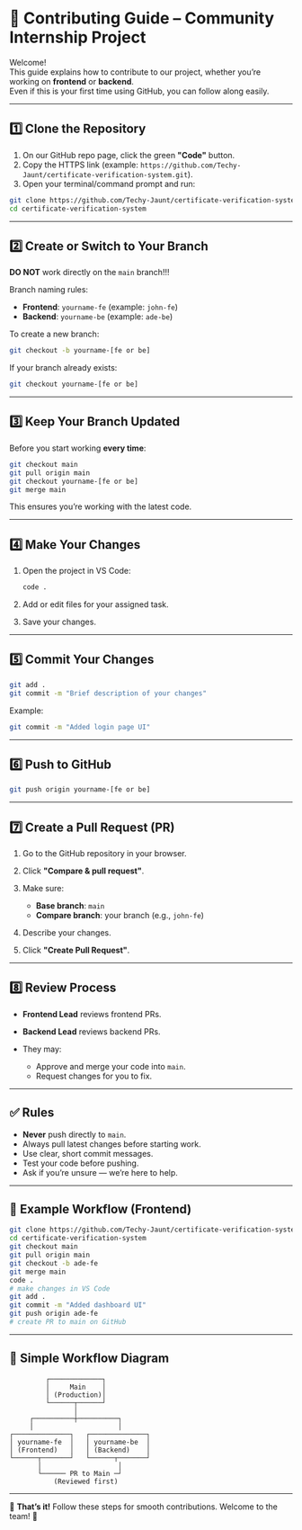 
# 🚀 Contributing Guide – Community Internship Project

Welcome!  
This guide explains how to contribute to our project, whether you’re working on **frontend** or **backend**.  
Even if this is your first time using GitHub, you can follow along easily.

---

## 1️⃣ Clone the Repository

1. On our GitHub repo page, click the green **"Code"** button.
2. Copy the HTTPS link (example: `https://github.com/Techy-Jaunt/certificate-verification-system.git`).
3. Open your terminal/command prompt and run:

```bash
git clone https://github.com/Techy-Jaunt/certificate-verification-system.git
cd certificate-verification-system
````

---

## 2️⃣ Create or Switch to Your Branch

**DO NOT** work directly on the `main` branch!!!

Branch naming rules:

* **Frontend**: `yourname-fe` (example: `john-fe`)
* **Backend**: `yourname-be` (example: `ade-be`)

To create a new branch:

```bash
git checkout -b yourname-[fe or be]
```

If your branch already exists:

```bash
git checkout yourname-[fe or be]
```

---

## 3️⃣ Keep Your Branch Updated

Before you start working **every time**:

```bash
git checkout main
git pull origin main
git checkout yourname-[fe or be]
git merge main
```

This ensures you’re working with the latest code.

---

## 4️⃣ Make Your Changes

1. Open the project in VS Code:

   ```bash
   code .
   ```

2. Add or edit files for your assigned task.

3. Save your changes.

---

## 5️⃣ Commit Your Changes

```bash
git add .
git commit -m "Brief description of your changes"
```

Example:

```bash
git commit -m "Added login page UI"
```

---

## 6️⃣ Push to GitHub

```bash
git push origin yourname-[fe or be]
```

---

## 7️⃣ Create a Pull Request (PR)

1. Go to the GitHub repository in your browser.
2. Click **"Compare & pull request"**.
3. Make sure:

   * **Base branch**: `main`
   * **Compare branch**: your branch (e.g., `john-fe`)
4. Describe your changes.
5. Click **"Create Pull Request"**.

---

## 8️⃣ Review Process

* **Frontend Lead** reviews frontend PRs.
* **Backend Lead** reviews backend PRs.
* They may:

  * Approve and merge your code into `main`.
  * Request changes for you to fix.

---

## ✅ Rules

* **Never** push directly to `main`.
* Always pull latest changes before starting work.
* Use clear, short commit messages.
* Test your code before pushing.
* Ask if you’re unsure — we’re here to help.

---

## 🔄 Example Workflow (Frontend)

```bash
git clone https://github.com/Techy-Jaunt/certificate-verification-system.git
cd certificate-verification-system
git checkout main
git pull origin main
git checkout -b ade-fe
git merge main
code .
# make changes in VS Code
git add .
git commit -m "Added dashboard UI"
git push origin ade-fe
# create PR to main on GitHub
```

---

## 📌 Simple Workflow Diagram

```
         ┌─────────────┐
         │     Main    │
         │ (Production)│
         └──────┬──────┘
                │
     ┌──────────┼──────────┐
     │                     │
┌──────────────┐   ┌──────────────┐
│ yourname-fe  │   │ yourname-be  │
│ (Frontend)   │   │ (Backend)    │
└──────┬───────┘   └──────┬───────┘
       │                   │
       └────── PR to Main ─┘
           (Reviewed first)
```

---

🎯 **That’s it!** Follow these steps for smooth contributions.
Welcome to the team! 🚀
